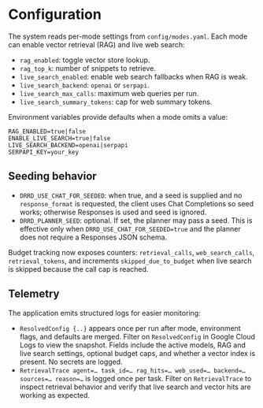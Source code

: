# Configuration

The system reads per-mode settings from `config/modes.yaml`. Each mode can enable
vector retrieval (RAG) and live web search:

- `rag_enabled`: toggle vector store lookup.
- `rag_top_k`: number of snippets to retrieve.
- `live_search_enabled`: enable web search fallbacks when RAG is weak.
- `live_search_backend`: `openai` or `serpapi`.
- `live_search_max_calls`: maximum web queries per run.
- `live_search_summary_tokens`: cap for web summary tokens.

Environment variables provide defaults when a mode omits a value:

```
RAG_ENABLED=true|false
ENABLE_LIVE_SEARCH=true|false
LIVE_SEARCH_BACKEND=openai|serpapi
SERPAPI_KEY=your_key
```

## Seeding behavior

- `DRRD_USE_CHAT_FOR_SEEDED`: when true, and a seed is supplied and no `response_format` is requested, the client uses Chat Completions so seed works; otherwise Responses is used and seed is ignored.
- `DRRD_PLANNER_SEED`: optional. If set, the planner may pass a seed. This is effective only when `DRRD_USE_CHAT_FOR_SEEDED=true` and the planner does not require a Responses JSON schema.

Budget tracking now exposes counters: `retrieval_calls`, `web_search_calls`,
`retrieval_tokens`, and increments `skipped_due_to_budget` when live search is
skipped because the call cap is reached.

## Telemetry

The application emits structured logs for easier monitoring:

- `ResolvedConfig {..}` appears once per run after mode, environment flags, and defaults are merged. Filter on `ResolvedConfig` in Google Cloud Logs to view the snapshot. Fields include the active models, RAG and live search settings, optional budget caps, and whether a vector index is present. No secrets are logged.
- `RetrievalTrace agent=… task_id=… rag_hits=… web_used=… backend=… sources=… reason=…` is logged once per task. Filter on `RetrievalTrace` to inspect retrieval behavior and verify that live search and vector hits are working as expected.
